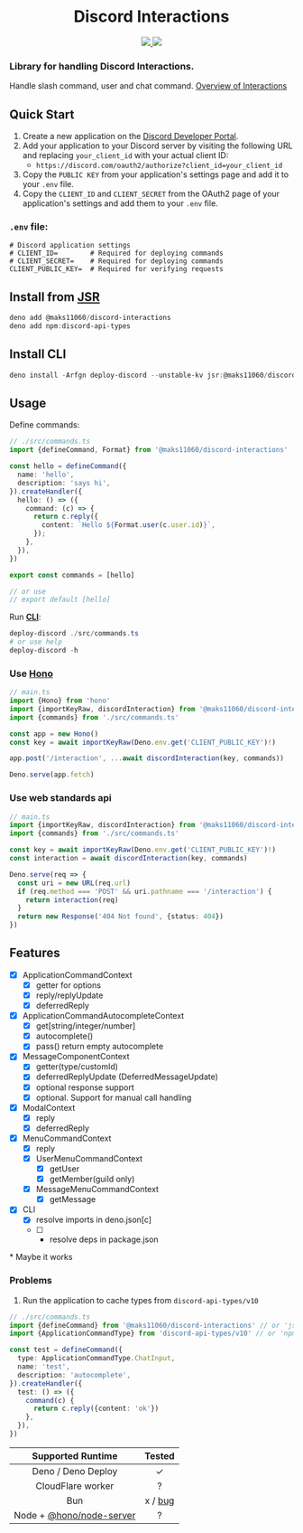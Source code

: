 <h1 align="center">Discord Interactions</h1>
<div align="center">
  <a href="https://jsr.io/@maks11060/discord-interactions">
    <img src="https://jsr.io/badges/@maks11060/discord-interactions">
  </a>
  <a href="https://github.com/MAKS11060/discord-interactions/actions/workflows/ci.yml">
    <img src="https://github.com/MAKS11060/discord-interactions/actions/workflows/ci.yml/badge.svg">
  </a>
</div>


### Library for handling **Discord Interactions**.
Handle slash command, user and chat command. [Overview of Interactions](https://discord.com/developers/docs/interactions/overview)

## Quick Start

1. Create a new application on the [Discord Developer Portal](https://discord.com/developers/applications).
2. Add your application to your Discord server by visiting the following URL and replacing `your_client_id` with your actual client ID:
   - `https://discord.com/oauth2/authorize?client_id=your_client_id`
3. Copy the `PUBLIC KEY` from your application's settings page and add it to your `.env` file.
4. Copy the `CLIENT_ID` and `CLIENT_SECRET` from the OAuth2 page of your application's settings and add them to your `.env` file.

### `.env` file:
```env
# Discord application settings
# CLIENT_ID=        # Required for deploying commands
# CLIENT_SECRET=    # Required for deploying commands
CLIENT_PUBLIC_KEY=  # Required for verifying requests
```

## Install from [JSR](https://jsr.io/@maks11060/discord-interactions)
```powershell
deno add @maks11060/discord-interactions
deno add npm:discord-api-types
```

## Install CLI
```powershell
deno install -Arfgn deploy-discord --unstable-kv jsr:@maks11060/discord-interactions/cli
```

## Usage

Define commands:
```ts
// ./src/commands.ts
import {defineCommand, Format} from '@maks11060/discord-interactions'

const hello = defineCommand({
  name: 'hello',
  description: 'says hi',
}).createHandler({
  hello: () => ({
    command: (c) => {
      return c.reply({
        content: `Hello ${Format.user(c.user.id)}`,
      });
    },
  }),
})

export const commands = [hello]

// or use
// export default [hello]
```

Run **[CLI](#install-cli)**:
```powershell
deploy-discord ./src/commands.ts
# or use help
deploy-discord -h
```

### Use [Hono](https://hono.dev)

```ts
// main.ts
import {Hono} from 'hono'
import {importKeyRaw, discordInteraction} from '@maks11060/discord-interactions/hono'
import {commands} from './src/commands.ts'

const app = new Hono()
const key = await importKeyRaw(Deno.env.get('CLIENT_PUBLIC_KEY')!)

app.post('/interaction', ...await discordInteraction(key, commands))

Deno.serve(app.fetch)
```

### Use web standards api
```ts
// main.ts
import {importKeyRaw, discordInteraction} from '@maks11060/discord-interactions'
import {commands} from './src/commands.ts'

const key = await importKeyRaw(Deno.env.get('CLIENT_PUBLIC_KEY')!)
const interaction = await discordInteraction(key, commands)

Deno.serve(req => {
  const uri = new URL(req.url)
  if (req.method === 'POST' && uri.pathname === '/interaction') {
    return interaction(req)
  }
  return new Response('404 Not found', {status: 404})
})
```

## Features
  - [x] ApplicationCommandContext
    - [x] getter for options
    - [x] reply/replyUpdate
    - [x] deferredReply
  - [x] ApplicationCommandAutocompleteContext
    - [x] get[string/integer/number]
    - [x] autocomplete()
    - [x] pass() return empty autocomplete
  - [x] MessageComponentContext
    - [x] getter(type/customId)
    - [x] deferredReplyUpdate (DeferredMessageUpdate)
    - [x] optional response support
    - [x] optional. Support for manual call handling
  - [x] ModalContext
    - [x] reply
    - [x] deferredReply
  - [x] MenuCommandContext
    - [x] reply
    - [x] UserMenuCommandContext
      - [x] getUser
      - [x] getMember(guild only)
    - [x] MessageMenuCommandContext
      - [x] getMessage
  - [x] CLI
    - [x] resolve imports in deno.json[c]
    - [ ] * resolve deps in package.json

\* Maybe it works

### Problems
1. Run the application to cache types from `discord-api-types/v10`
```ts
// ./src/commands.ts
import {defineCommand} from '@maks11060/discord-interactions' // or 'jsr:@maks11060/discord-interactions'
import {ApplicationCommandType} from 'discord-api-types/v10' // or 'npm:discord-api-types/v10'

const test = defineCommand({
  type: ApplicationCommandType.ChatInput,
  name: 'test',
  description: 'autocomplete',
}).createHandler({
  test: () => ({
    command(c) {
      return c.reply({content: 'ok'})
    },
  }),
})
```

|                         Supported Runtime                         |                        Tested                        |
| :---------------------------------------------------------------: | :--------------------------------------------------: |
|                        Deno / Deno Deploy                         |                          ✓                           |
|                         CloudFlare worker                         |                          ?                           |
|                                Bun                                | x / [bug](https://github.com/oven-sh/bun/pull/12473) |
| Node + [@hono/node-server](https://github.com/honojs/node-server) |                          ?                           |
